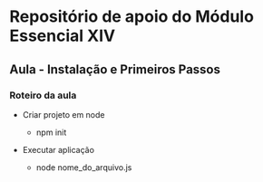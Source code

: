 # Repositório de apoio do Módulo Essencial XIV

## Aula - Instalação e Primeiros Passos

### Roteiro da aula

- Criar projeto em node

  - npm init

- Executar aplicação

  - node nome_do_arquivo.js
